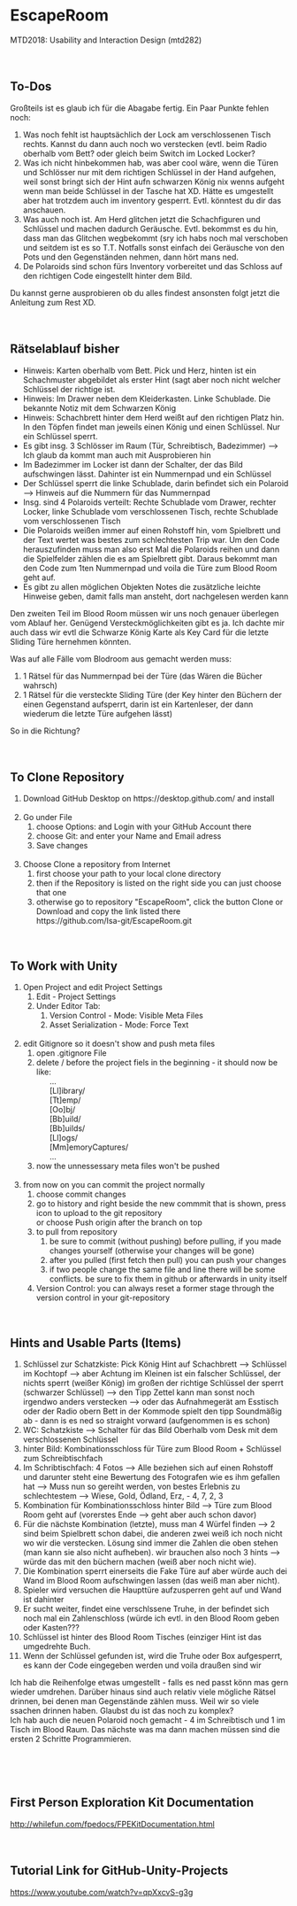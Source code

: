 # EscapeRoom
MTD2018: Usability and Interaction Design (mtd282)
<br><br><br>

To-Dos
--------------------------------------------------------------------------------------------------------------------
Großteils ist es glaub ich für die Abagabe fertig. Ein Paar Punkte fehlen noch:
<ol>
	<li>Was noch fehlt ist hauptsächlich der Lock am verschlossenen Tisch rechts. Kannst du dann auch noch wo verstecken (evtl. beim Radio oberhalb vom Bett? oder gleich beim Switch im Locked Locker? </li>
	<li>Was ich nicht hinbekommen hab, was aber cool wäre, wenn die Türen und Schlösser nur mit dem richtigen Schlüssel in der Hand aufgehen, weil sonst bringt sich der Hint aufn schwarzen König nix wenns aufgeht wenn man beide Schlüssel in der Tasche hat XD. Hätte es umgestellt aber hat trotzdem auch im inventory gesperrt. Evtl. könntest du dir das anschauen.</li>
	<li>Was auch noch ist. Am Herd glitchen jetzt die Schachfiguren und Schlüssel und machen dadurch Geräusche. Evtl. bekommst es du hin, dass man das Glitchen wegbekommt (sry ich habs noch mal verschoben und seitdem ist es so T.T. Notfalls sonst einfach dei Geräusche von den Pots und den Gegenständen nehmen, dann hört mans ned. </li>
	<li>De Polaroids sind schon fürs Inventory vorbereitet und das Schloss auf den richtigen Code eingestellt hinter dem Bild.</li>
</ol>
Du kannst gerne ausprobieren ob du alles findest ansonsten folgt jetzt die Anleitung zum Rest XD. 
<br><br><br>


Rätselablauf bisher
--------------------------------------------------------------------------------------------------------------------
<ul>
	<li>Hinweis: Karten oberhalb vom Bett. Pick und Herz, hinten ist ein Schachmuster abgebildet als erster Hint (sagt aber noch nicht welcher Schlüssel der richtige ist.</li>
	<li>Hinweis: Im Drawer neben dem Kleiderkasten. Linke Schublade. Die bekannte Notiz mit dem Schwarzen König</li>
	<li>Hinweis: Schachbrett hinter dem Herd weißt auf den richtigen Platz hin. In den Töpfen findet man jeweils einen König und einen Schlüssel. Nur ein Schlüssel sperrt.</li>
	<li>Es gibt insg. 3 Schlösser im Raum (Tür, Schreibtisch, Badezimmer) --> Ich glaub da kommt man auch mit Ausprobieren hin</li>
	<li>Im Badezimmer im Locker ist dann der Schalter, der das Bild aufschwingen lässt. Dahinter ist ein Nummernpad und ein Schlüssel</li>
	<li>Der Schlüssel sperrt die linke Schublade, darin befindet sich ein Polaroid --> Hinweis auf die Nummern für das Nummernpad</li>
	<li>Insg. sind 4 Polaroids verteilt: Rechte Schublade vom Drawer, rechter Locker, linke Schublade vom verschlossenen Tisch, rechte Schublade vom verschlossenen Tisch</li>
	<li>Die Polaroids weißen immer auf einen Rohstoff hin, vom Spielbrett und der Text wertet was bestes zum schlechtesten Trip war. Um den Code herauszufinden muss man also erst Mal die Polaroids reihen und dann die Spielfelder zählen die es am Spielbrett gibt. Daraus bekommt man den Code zum 1ten Nummernpad und voila die Türe zum Blood Room geht auf.</li>
	<li>Es gibt zu allen möglichen Objekten Notes die zusätzliche leichte Hinweise geben, damit falls man ansteht, dort nachgelesen werden kann</li>
</ul>

Den zweiten Teil im Blood Room müssen wir uns noch genauer überlegen vom Ablauf her. Genügend Versteckmöglichkeiten gibt es ja. Ich dachte mir auch dass wir evtl die Schwarze König Karte als Key Card für die letzte Sliding Türe hernehmen könnten.

Was auf alle Fälle vom Blodroom aus gemacht werden muss:
<ol>
	<li>1 Rätsel für das Nummernpad bei der Türe (das Wären die Bücher wahrsch)</li>
	<li>1 Rätsel für die versteckte Sliding Türe (der Key hinter den Büchern der einen Gegenstand aufsperrt, darin ist ein Kartenleser, der dann wiederum die letzte Türe aufgehen lässt)</li>
</ol>

So in die Richtung?
<br><br><br>


To Clone Repository
--------------------------------------------------------------------------------------------------------------------
<ol>
	<li> Download GitHub Desktop on https://desktop.github.com/ and install</li><br>
	<li>Go under File
		<ol>
			<li>choose Options: and Login with your GitHub Account there</li>
			<li>choose Git: and enter your Name and Email adress</li>
			<li>Save changes</li>
		</ol>
	</li><br>
	<li>Choose Clone a repository from Internet
		<ol>
			<li>first choose your path to your local clone directory</li>
			<li>then if the Repository is listed on the right side you can just choose that one</li>
			<li>otherwise go to repository "EscapeRoom", click the button Clone or Download and copy the link listed 				    there<br>
			    https://github.com/Isa-git/EscapeRoom.git</li>
		</ol>
	</li>
</ol><br>

    
 To Work with Unity
--------------------------------------------------------------------------------------------------------------------   
<ol>
	<li>Open Project and edit Project Settings
	<ol>
		<li>Edit - Project Settings</li>
		<li>Under Editor Tab:
			<ol>
				<li>Version Control - Mode: Visible Meta Files</li>
				<li>Asset Serialization - Mode: Force Text</li>
			</ol>
		</li>
	</ol><br>
	<li>edit Gitignore so it doesn't show and push meta files
		<ol>
			<li>open .gitignore File</li>
			<li>delete / before the project fiels in the beginning - it should now be like:
				<ol>
					...<br>
					[Ll]ibrary/<br>
					[Tt]emp/<br>
					[Oo]bj/<br>
					[Bb]uild/<br>
					[Bb]uilds/<br>
					[Ll]ogs/<br>
					[Mm]emoryCaptures/<br>
					...
				</ol>
			</li>
			<li>now the unnessessary meta files won't be pushed</li>
		</ol>
	</li><br>
	<li>from now on you can commit the project normally
		<ol>
			<li>choose commit changes</li>
			<li>go to history and right beside the new commmit that is shown, press icon to upload to the git repository<br>
			    or choose Push origin after the branch on top<br></li>
			<li>to pull from repository 
				<ol>
					<li>be sure to commit (without pushing) before pulling, if you made changes yourself (otherwise 					    your changes  will be gone)</li>
					<li>after you pulled (first fetch then pull) you can push your changes</li>
					<li>if two people change the same file and line there will be some conflicts. be sure to fix 						    them in github or afterwards in unity itself</li>
				</ol>
			</li>
			<li>Version Control: you can always reset a former stage through the version control in your git-repository</li>
		</ol>
	</li>
</ol><br>


Hints and Usable Parts (Items)
--------------------------------------------------------------------------------------------------------------------
<ol>
	<li>Schlüssel zur Schatzkiste: Pick König Hint auf Schachbrett --> Schlüssel im Kochtopf --> aber Achtung im Kleinen ist ein falscher Schlüssel, der nichts sperrt (weißer König) im großen der richtige Schlüssel der sperrt (schwarzer Schlüssel) --> den Tipp Zettel kann man sonst noch irgendwo anders verstecken --> oder das Aufnahmegerät am Esstisch oder der Radio obern Bett in der Kommode spielt den tipp Soundmäßig ab - dann is es ned so straight vorward (aufgenommen is es schon)</li>
	<li>WC: Schatzkiste --> Schalter für das Bild Oberhalb vom Desk mit dem verschlossenen Schlüssel</li>
	<li>hinter Bild: Kombinationsschloss für Türe zum Blood Room +  Schlüssel zum Schreibtischfach</li>
	<li>Im Schribtischfach: 4 Fotos --> Alle beziehen sich auf einen Rohstoff und darunter steht eine Bewertung des Fotografen wie es ihm gefallen hat --> Muss nun so gereiht werden, von bestes Erlebnis zu schlechtestem --> Wiese, Gold, Ödland, Erz,  - 4, 7, 2, 3</li>
	<li>Kombination für Kombinationsschloss hinter Bild --> Türe zum Blood Room geht auf (vorerstes Ende --> geht aber auch schon davor)</li>
	<li>Für die nächste Kombination (letzte), muss man 4 Würfel finden --> 2 sind beim Spielbrett schon dabei, die anderen zwei weiß ich noch nicht wo wir die verstecken. Lösung sind immer die Zahlen die oben stehen (man kann sie also nicht aufheben). wir brauchen also noch 3 hints --> würde das mit den büchern machen (weiß aber noch nicht wie).</li>
	<li>Die Kombination sperrt einerseits die Fake Türe auf aber würde auch dei Wand im Blood Room aufschwingen lassen (das weiß man aber nicht).</li>
	<li>Spieler wird versuchen die Haupttüre aufzusperren geht auf und Wand ist dahinter</li>
	<li>Er sucht weiter, findet eine verschlssene Truhe, in der befindet sich noch mal ein Zahlenschloss (würde ich evtl. in den Blood Room geben oder Kasten???</li>
	<li>Schlüssel ist hinter des Blood Room Tisches (einziger Hint ist das umgedrehte Buch.</li>
	<li>Wenn der Schlüssel gefunden ist, wird die Truhe oder Box aufgesperrt, es kann der Code eingegeben werden und voila draußen sind wir</li>
</ol>

Ich hab die Reihenfolge etwas umgestellt - falls es ned passt könn mas gern wieder umdrehen. Darüber hinaus sind auch relativ viele mögliche Rätsel drinnen, bei denen man Gegenstände zählen muss. Weil wir so viele ssachen drinnen haben. Glaubst du ist das noch zu komplex?
<br>
Ich hab auch die neuen Polaroid noch gemacht - 4 im Schreibtisch und 1 im Tisch im Blood Raum. Das nächste was ma dann machen müssen sind die ersten 2 Schritte Programmieren.

<br><br><br>


First Person Exploration Kit Documentation
--------------------------------------------------------------------------------------------------------------------
http://whilefun.com/fpedocs/FPEKitDocumentation.html<br><br><br>


Tutorial Link for GitHub-Unity-Projects
--------------------------------------------------------------------------------------------------------------------
https://www.youtube.com/watch?v=qpXxcvS-g3g
